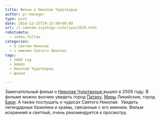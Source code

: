 ```yaml
---
title: Фильм о Николае Чудотворце
author: pr-manager
type: post
date: 2014-12-25T19:15:09+00:00
url: /s-imenem-svyatogo-nikolaya/2629.html
robotsmeta:
  - index,follow
categories:
  - О Святом Николае
  - с именем Святого Николая
tags:
  - 2009 год
  - видео
  - Николай Чудотворец
  - фильм

---
```

Замечательный фильм о <a title="Биография Святого Николая Чудотворца" href="http://svyatoynikolay.ru/o-svyatom-nikolae/biografiya-svyatogo-nikolaya-chudotvortsa.html" target="_blank">Николае Чудотворце </a>вышел в 2009 году. В фильме можно воочию увидеть город <a title="Место рождения Святого Николая" href="http://svyatoynikolay.ru/o-svyatom-nikolae/den-rozhdeniya-svyatogo-nikolaya.html" target="_blank">Патару</a>, <a title="Миры Ликийские – Храм Святого Николая в Турции" href="http://svyatoynikolay.ru/o-svyatom-nikolae/miry-likijskie-hram-svyatogo-nikolaya-v-turtsii.html" target="_blank">Миры</a> Ликийские, город <a title="Бари-город Святого Николая" href="http://svyatoynikolay.ru/o-svyatom-nikolae/bari-gorod-svyatogo-nikolaya.html" target="_blank">Бари</a>. А также послушать о чудесах Святого Николая.  Увидеть легендарные базилики и храмы, связанные с его именем. Фильм искренний и светлый, очень рекомендуется к просмотру.



&nbsp;

&nbsp;